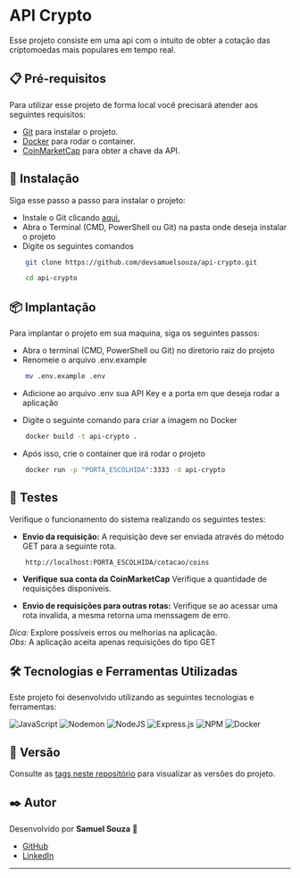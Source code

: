 # API Crypto

Esse projeto consiste em uma api com o intuito de obter a cotação das criptomoedas mais populares em tempo real.

## 📋 Pré-requisitos

Para utilizar esse projeto de forma local você precisará atender aos seguintes requisitos:

- [Git](https://git-scm.com/downloads) para instalar o projeto.
- [Docker](https://www.docker.com/) para rodar o container.
- [CoinMarketCap](https://coinmarketcap.com/) para obter a chave da API.

## 🔧 Instalação

Siga esse passo a passo para instalar o projeto:

- Instale o Git  clicando [aqui.](https://git-scm.com/downloads) 
- Abra o Terminal (CMD, PowerShell ou Git) na pasta onde deseja instalar o projeto
- Digite os seguintes comandos 

```bash
    git clone https://github.com/devsamuelsouza/api-crypto.git 
```

```bash
    cd api-crypto
```

## 📦 Implantação

Para implantar o projeto em sua maquina, siga os seguintes passos:

- Abra o terminal (CMD, PowerShell ou Git) no diretorio raiz do projeto
- Renomeie o arquivo .env.example

```bash
    mv .env.example .env
```

- Adicione ao arquivo .env sua API Key e a porta em que deseja rodar a aplicação

- Digite o seguinte comando para criar a imagem no Docker

```bash
    docker build -t api-crypto . 
```

- Após isso, crie o container que irá rodar o projeto

```bash
    docker run -p "PORTA_ESCOLHIDA":3333 -d api-crypto
```

## **🧪 Testes**  

Verifique o funcionamento do sistema realizando os seguintes testes:  

- **Envio da requisição:** A requisição deve ser enviada através do método GET para a seguinte rota.

```bash
    http://localhost:PORTA_ESCOLHIDA/cotacao/coins
```

- **Verifique sua conta da CoinMarketCap** Verifique a quantidade de requisições disponiveis.

- **Envio de requisições para outras rotas:** Verifique se ao acessar uma rota invalida, a mesma retorna uma menssagem de erro.

*Dica:* Explore possíveis erros ou melhorias na aplicação.  
*Obs:* A aplicação aceita apenas requisições do tipo GET

## **🛠️ Tecnologias e Ferramentas Utilizadas**  
Este projeto foi desenvolvido utilizando as seguintes tecnologias e ferramentas:  

![JavaScript](https://img.shields.io/badge/javascript-%23323330.svg?style=for-the-badge&logo=javascript&logoColor=%23F7DF1E)
![Nodemon](https://img.shields.io/badge/NODEMON-%23323330.svg?style=for-the-badge&logo=nodemon&logoColor=%BBDEAD)
![NodeJS](https://img.shields.io/badge/node.js-6DA55F?style=for-the-badge&logo=node.js&logoColor=white)
![Express.js](https://img.shields.io/badge/express.js-%23404d59.svg?style=for-the-badge&logo=express&logoColor=%2361DAFB)
![NPM](https://img.shields.io/badge/NPM-%23CB3837.svg?style=for-the-badge&logo=npm&logoColor=white)
![Docker](https://img.shields.io/badge/docker-%230db7ed.svg?style=for-the-badge&logo=docker&logoColor=white)

## **📌 Versão**  

Consulte as [tags neste repositório](https://github.com/devsamuelsouza/api-crypto/tags) para visualizar as versões do projeto.

## **✒️ Autor**  
Desenvolvido por **Samuel Souza** 🌹  
- [GitHub](https://github.com/devsamuca)  
- [LinkedIn](https://www.linkedin.com/in/devsamuel/)  

---